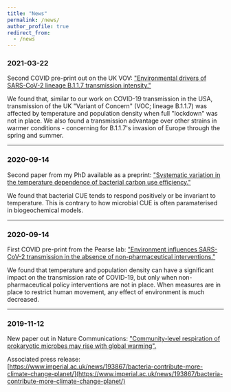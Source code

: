 ```yaml
---
title: "News"
permalink: /news/
author_profile: true
redirect_from: 
  - /news
---
```


### 2021-03-22

Second COVID pre-print out on the UK VOV: ["Environmental drivers of SARS-CoV-2 lineage B.1.1.7 transmission intensity."](https://www.medrxiv.org/content/10.1101/2021.03.09.21253242v2)

We found that, similar to our work on COVID-19 transmission in the USA, transmission of the UK "Variant of Concern" (VOC; lineage B.1.1.7) was affected by temperature and population density when full "lockdown" was not in place.
We also found a transmission advantage over other strains in warmer conditions - concerning for B.1.1.7's invasion of Europe through the spring and summer.

---

### 2020-09-14

Second paper from my PhD available as a preprint: ["Systematic variation in the temperature dependence of bacterial carbon use efficiency."](https://www.biorxiv.org/content/10.1101/2020.09.14.296095v1)

We found that bacterial CUE tends to respond positively or be invariant to temperature. This is contrary to how microbial CUE is often paramaterised in biogeochemical models.

---

### 2020-09-14

First COVID pre-print from the Pearse lab: ["Environment influences SARS-CoV-2 transmission in the absence of non-pharmaceutical interventions."](https://www.medrxiv.org/content/10.1101/2020.09.12.20193250v1)

We found that temperature and population density can have a significant impact on the transmission rate of COVID-19, but only when non-pharmaceutical policy interventions are not in place. 
When measures are in place to restrict human movement, any effect of environment is much decreased.

---

### 2019-11-12

New paper out in Nature Communications: ["Community-level respiration of prokaryotic microbes may rise with global warming".](https://www.nature.com/articles/s41467-019-13109-1)

Associated press release: [https://www.imperial.ac.uk/news/193867/bacteria-contribute-more-climate-change-planet/](https://www.imperial.ac.uk/news/193867/bacteria-contribute-more-climate-change-planet/)
